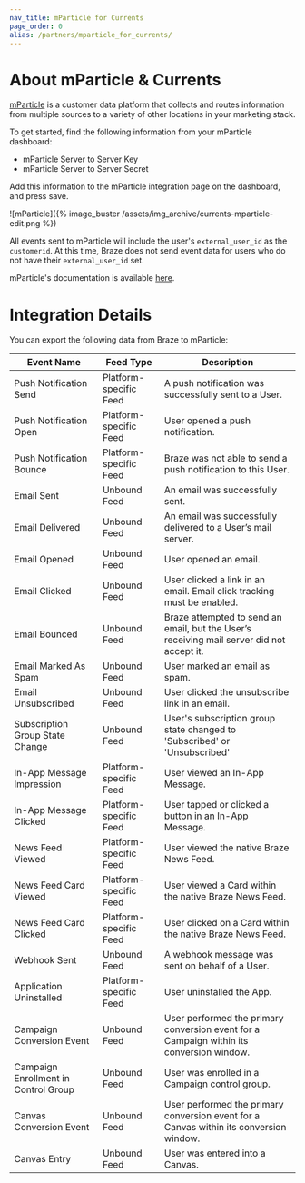 ```yaml
---
nav_title: mParticle for Currents
page_order: 0
alias: /partners/mparticle_for_currents/
---
```


# About mParticle & Currents

[mParticle](https://www.mparticle.com) is a customer data platform that collects and routes information from multiple sources to a variety of other locations in your marketing stack.

To get started, find the following information from your mParticle dashboard:

-   mParticle Server to Server Key
-   mParticle Server to Server Secret

Add this information to the mParticle integration page on the dashboard, and press save.

![mParticle]({% image_buster /assets/img_archive/currents-mparticle-edit.png %})

All events sent to mParticle will include the user's `external_user_id` as the `customerid`. At this time, Braze does not send event data for users who do not have their `external_user_id` set.

mParticle's documentation is available [here](http://docs.mparticle.com/integrations/braze/feed).

# Integration Details

You can export the following data from Braze to mParticle:

| Event Name                           | Feed Type              | Description                                                                               |
| ------------------------------------ | ---------------------- | ----------------------------------------------------------------------------------------- |
| Push Notification Send               | Platform-specific Feed | A push notification was successfully sent to a User.                                      |
| Push Notification Open               | Platform-specific Feed | User opened a push notification.                                                          |
| Push Notification Bounce             | Platform-specific Feed | Braze was not able to send a push notification to this User.                              |
| Email Sent                           | Unbound Feed           | An email was successfully sent.                                                           |
| Email Delivered                      | Unbound Feed           | An email was successfully delivered to a User’s mail server.                              |
| Email Opened                         | Unbound Feed           | User opened an email.                                                                     |
| Email Clicked                        | Unbound Feed           | User clicked a link in an email. Email click tracking must be enabled.                    |
| Email Bounced                        | Unbound Feed           | Braze attempted to send an email, but the User’s receiving mail server did not accept it. |
| Email Marked As Spam                 | Unbound Feed           | User marked an email as spam.                                                             |
| Email Unsubscribed                   | Unbound Feed           | User clicked the unsubscribe link in an email.                                            |
| Subscription Group State Change      | Unbound Feed           | User's subscription group state changed to 'Subscribed' or 'Unsubscribed'                 |
| In-App Message Impression            | Platform-specific Feed | User viewed an In-App Message.                                                            |
| In-App Message Clicked               | Platform-specific Feed | User tapped or clicked a button in an In-App Message.                                     |
| News Feed Viewed                     | Platform-specific Feed | User viewed the native Braze News Feed.                                                   |
| News Feed Card Viewed                | Platform-specific Feed | User viewed a Card within the native Braze News Feed.                                     |
| News Feed Card Clicked               | Platform-specific Feed | User clicked on a Card within the native Braze News Feed.                                 |
| Webhook Sent                         | Unbound Feed           | A webhook message was sent on behalf of a User.                                           |
| Application Uninstalled              | Platform-specific Feed | User uninstalled the App.                                                                 |
| Campaign Conversion Event            | Unbound Feed           | User performed the primary conversion event for a Campaign within its conversion window.  |
| Campaign Enrollment in Control Group | Unbound Feed           | User was enrolled in a Campaign control group.                                            |
| Canvas Conversion Event              | Unbound Feed           | User performed the primary conversion event for a Canvas within its conversion window.    |
| Canvas Entry                         | Unbound Feed           | User was entered into a Canvas.                                                           |
